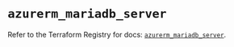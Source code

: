 # `azurerm_mariadb_server`

Refer to the Terraform Registry for docs: [`azurerm_mariadb_server`](https://registry.terraform.io/providers/hashicorp/azurerm/3.98.0/docs/resources/mariadb_server).
